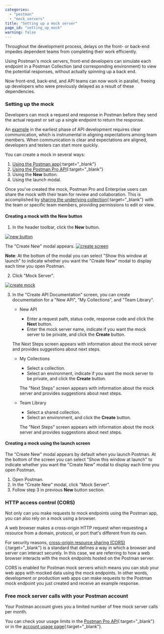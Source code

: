 ```yaml
---
categories:
  - "postman"
  - "mock_servers"
title: "Setting up a mock server"
page_id: "setting_up_mock"
warning: false
---
```


Throughout the development process, delays on the front- or back-end impedes dependent teams from completing their work efficiently.  

Using Postman's mock servers, front-end developers can simulate each endpoint in a Postman Collection (and corresponding environment) to view the potential responses, without actually spinning up a back end.

Now front-end, back-end, and API teams can now work in parallel, freeing up developers who were previously delayed as a result of these dependencies.

### Setting up the mock

Developers can mock a request and response in Postman before they send the actual request or set up a single endpoint to return the response. 

An [example](/docs/postman/collections/examples) in the earliest phase of API development requires clear communication, which is instrumental in aligning expectations among team members. When communication is clear and expectations are aligned, developers and testers can start more quickly.

You can create a mock in several ways: 

  1. [Using the Postman app](/docs/postman/mock_servers/mocking_with_examples){:target="_blank"}
  2. [Using the Postman Pro API](/docs/postman/mock_servers/mock_with_api){:target="_blank"}
  3. Using the **New** button.
  4. Using the launch modal. 
  
Once you've created the mock, Postman Pro and Enterprise users can share the mock with their team for review and collaboration. This is accomplished by [sharing the underlying collection](/docs/postman/team_library/sharing#sharing-collections){:target="_blank"} with the team or specific team members, providing permissions to edit or view.


#### Creating a mock with the New button

1.  In the header toolbar, click the **New** button.

[![new button](https://s3.amazonaws.com/postman-static-getpostman-com/postman-docs/HeaderToolBar.png)](https://s3.amazonaws.com/postman-static-getpostman-com/postman-docs/HeaderToolBar.png)

The "Create New" modal appears.
[![create screen](https://s3.amazonaws.com/postman-static-getpostman-com/postman-docs/create_new_screen.png)](https://s3.amazonaws.com/postman-static-getpostman-com/postman-docs/create_new_screen.png)

**Note**: At the bottom of the modal you can select "Show this window at launch" to indicate whether you want the "Create New" modal to display each time you open Postman.

2. Click "Mock Server".

[![create mock](https://s3.amazonaws.com/postman-static-getpostman-com/postman-docs/create_mock.png)](https://s3.amazonaws.com/postman-static-getpostman-com/postman-docs/create_mock.png)


3. In the "Create API Documentation" screen, you can create documentation for a "New API", "My Collections", and "Team Library". 
   * New API
     
     * Enter a request path, status code, response code and click the **Next** button.
     * Enter the mock server name, indicate if you want the mock server to be private, and click the **Create** button.
     
    The Next Steps screen appears with information about the mock server and provides suggestions about next steps.
    
   * My Collections
   
     * Select a collection.
     * Select an environment, indicate if you want the mock server to be private, and click the **Create** button.
     
     The "Next Steps" screen appears with information about the mock server and provides suggestions about next steps.
     
   * Team Library
   
     * Select a shared collection.
     * Select an environment, and click the **Create** button.
     
     The "Next Steps" screen appears with information about the mock server and provides suggestions about next steps.
     
#### Creating a mock using the launch screen

The "Create New" modal appears by default when you launch Postman. At the bottom of the screen you can select "Show this window at launch" to indicate whether you want the "Create New" modal to display each time you open Postman.

1. Open Postman.
2. In the "Create New" modal, click "Mock Server".
3. Follow step 3 in previous **New** button section. 

### HTTP access control (CORS)

Not only can you make requests to mock endpoints using the Postman app, you can also rely on a mock using a browser.

A web browser makes a cross-origin HTTP request when requesting a resource from a domain, protocol, or port that's different from its own. 

For security reasons, [cross-origin resource sharing (CORS)](https://developer.mozilla.org/en-US/docs/Web/HTTP/Access_control_CORS){:target="_blank"} is a standard that defines a way in which a browser and server can interact securely. In this case, we are referring to how a web browser interacts with the mock endpoints hosted on the Postman server.

CORS is enabled for Postman mock servers which means you can stub your web apps with mocked data using the mock endpoints. In other words, development or production web apps can make requests to the Postman mock endpoint you just created and receive an example response.

### Free mock server calls with your Postman account

Your Postman account gives you a limited number of free mock server calls per month. 

You can check your usage limits in the [Postman Pro API](https://docs.api.getpostman.com){:target="_blank"} or in the [account usage page](https://go.pstmn.io/postman-account-limits){:target="_blank"}.
